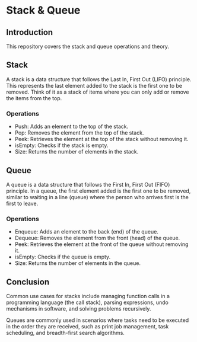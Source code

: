 # Stack & Queue

## Introduction

This repository covers the stack and queue operations and theory. 


## Stack

A stack is a data structure that follows the Last In, First Out (LIFO) principle. 
This represents the last element added to the stack is the first one to be removed. Think of it as a stack of items where you can only add or remove the items from the top. 

### Operations 

- Push: Adds an element to the top of the stack.
- Pop: Removes the element from the top of the stack.
- Peek: Retrieves the element at the top of the stack without removing it.
- isEmpty: Checks if the stack is empty.
- Size: Returns the number of elements in the stack.

## Queue

A queue is a data structure that follows the First In, First Out (FIFO) principle. 
In a queue, the first element added is the first one to be removed, similar to waiting in a line (queue) where the person who arrives first is the first to leave. 

### Operations

- Enqueue: Adds an element to the back (end) of the queue.
- Dequeue: Removes the element from the front (head) of the queue.
- Peek: Retrieves the element at the front of the queue without removing it.
- isEmpty: Checks if the queue is empty.
- Size: Returns the number of elements in the queue.

## Conclusion

Common use cases for stacks include managing function calls in a programming language (the call stack), parsing expressions, undo mechanisms in software, and solving problems recursively.

Queues are commonly used in scenarios where tasks need to be executed in the order they are received, such as print job management, task scheduling, and breadth-first search algorithms.